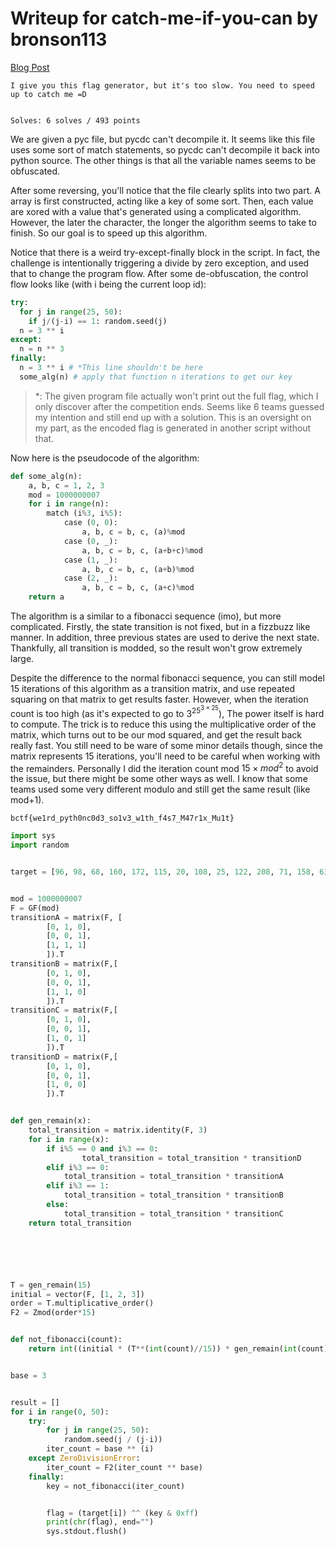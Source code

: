 # Writeup for catch-me-if-you-can by bronson113

[Blog Post](https://blog.bronson113.org/2024/04/15/b01lersctf-2024-author-writeup.html#catch-me-if-you-can)



```plaintext
I give you this flag generator, but it's too slow. You need to speed up to catch me =D


Solves: 6 solves / 493 points
```


We are given a pyc file, but pycdc can't decompile it. It seems like this file uses some sort of match statements, so pycdc can't decompile it back into python source. The other things is that all the variable names seems to be obfuscated.


After some reversing, you'll notice that the file clearly splits into two part.
A array is first constructed, acting like a key of some sort.
Then, each value are xored with a value that's generated using a complicated algorithm. However, the later the character, the longer the algorithm seems to take to finish. So our goal is to speed up this algorithm.


Notice that there is a weird try-except-finally block in the script. In fact, the challenge is intentionally triggering a divide by zero exception, and used that to change the program flow. After some de-obfuscation, the control flow looks like (with i being the current loop id):


```python
try:
  for j in range(25, 50):
    if j/(j-i) == 1: random.seed(j)
  n = 3 ** i
except:
  n = n ** 3
finally:
  n = 3 ** i # *This line shouldn't be here
  some_alg(n) # apply that function n iterations to get our key
```


> \*: The given program file actually won't print out the full flag, which I only discover after the competition ends.
> Seems like 6 teams guessed my intention and still end up with a solution. This is an oversight on my part, as the encoded flag is generated in another script without that.


Now here is the pseudocode of the algorithm:


```python
def some_alg(n):
    a, b, c = 1, 2, 3
    mod = 1000000007
    for i in range(n):
        match (i%3, i%5):
            case (0, 0):
                a, b, c = b, c, (a)%mod
            case (0, _):
                a, b, c = b, c, (a+b+c)%mod
            case (1, _):
                a, b, c = b, c, (a+b)%mod
            case (2, _):
                a, b, c = b, c, (a+c)%mod
    return a
```


The algorithm is a similar to a fibonacci sequence (imo), but more complicated. Firstly, the state transition is not fixed, but in a fizzbuzz like manner. In addition, three previous states are used to derive the next state. Thankfully, all transition is modded, so the result won't grow extremely large.


Despite the difference to the normal fibonacci sequence, you can still model 15 iterations of this algorithm as a transition matrix, and use repeated squaring on that matrix to get results faster.
However, when the iteration count is too high (as it's expected to go to $3^{25^{3\times 25}}$), The power itself is hard to compute. The trick is to reduce this using the multiplicative order of the matrix, which turns out to be our mod squared, and get the result back really fast.
You still need to be ware of some minor details though, since the matrix represents 15 iterations, you'll need to be careful when working with the remainders. Personally I did the iteration count mod ${15\times mod^2}$ to avoid the issue, but there might be some other ways as well. I know that some teams used some very different modulo and still get the same result (like mod+1).


`bctf{we1rd_pyth0nc0d3_so1v3_w1th_f4s7_M47r1x_Mu1t}`


```python
import sys
import random


target = [96, 98, 68, 160, 172, 115, 20, 108, 25, 122, 208, 71, 158, 63, 233, 59, 180, 165, 115, 203, 177, 17, 166, 196, 255, 127, 70, 172, 55, 11, 204, 20, 198, 31, 60, 167, 17, 1, 132, 106, 195, 19, 38, 151, 203, 163, 211, 27, 73, 98]


mod = 1000000007
F = GF(mod)
transitionA = matrix(F, [
        [0, 1, 0],
        [0, 0, 1],
        [1, 1, 1]
        ]).T
transitionB = matrix(F,[
        [0, 1, 0],
        [0, 0, 1],
        [1, 1, 0]
        ]).T
transitionC = matrix(F,[
        [0, 1, 0],
        [0, 0, 1],
        [1, 0, 1]
        ]).T
transitionD = matrix(F,[
        [0, 1, 0],
        [0, 0, 1],
        [1, 0, 0]
        ]).T


def gen_remain(x):
    total_transition = matrix.identity(F, 3)
    for i in range(x):
        if i%5 == 0 and i%3 == 0:
                total_transition = total_transition * transitionD
        elif i%3 == 0:
            total_transition = total_transition * transitionA
        elif i%3 == 1:
            total_transition = total_transition * transitionB
        else:
            total_transition = total_transition * transitionC
    return total_transition






T = gen_remain(15)
initial = vector(F, [1, 2, 3])
order = T.multiplicative_order()
F2 = Zmod(order*15)


def not_fibonacci(count):
    return int((initial * (T**(int(count)//15)) * gen_remain(int(count)%15))[0])


base = 3


result = []
for i in range(0, 50):
    try:
        for j in range(25, 50):
            random.seed(j / (j-i))
        iter_count = base ** (i)
    except ZeroDivisionError:
        iter_count = F2(iter_count ** base)
    finally:
        key = not_fibonacci(iter_count)


        flag = (target[i]) ^^ (key & 0xff)
        print(chr(flag), end="")
        sys.stdout.flush()
```



